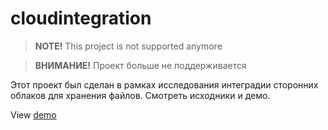 # cloudintegration

> **NOTE!** This project is not supported anymore

> **ВНИМАНИЕ!** Проект больше не поддерживается


Этот проект был сделан в рамках исследования интеградии сторонних облаков для хранения файлов. Смотреть исходники и демо.

View [demo](https://vadimcpp.github.io/cloudintegration/)

